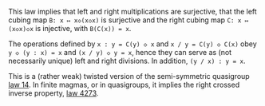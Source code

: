 This law implies that left and right multiplications are surjective, that the left cubing map `B: x ↦ x◇(x◇x)` is surjective and the right cubing map `C: x ↦ (x◇x)◇x` is injective, with `B(C(x)) = x`.

The operations defined by `x : y = C(y) ◇ x` and `x / y = C(y) ◇ C(x)` obey `y ◇ (y : x) = x` and `(x / y) ◇ y = x`, hence they can serve as (not necessarily unique) left and right divisions.  In addition, `(y / x) : y = x`.

This is a (rather weak) twisted version of the semi-symmetric quasigroup [law 14](https://teorth.github.io/equational_theories/implications/?14).  In finite magmas, or in quasigroups, it implies the right crossed inverse property, [law 4273](https://teorth.github.io/equational_theories/implications/?4273).
